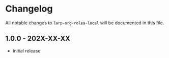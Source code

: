 # Changelog

All notable changes to `larp-org-roles-local` will be documented in this file.

## 1.0.0 - 202X-XX-XX

- initial release
